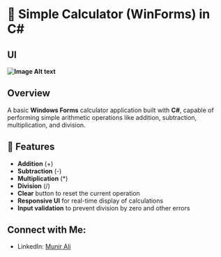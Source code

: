# 🧮 Simple Calculator (WinForms) in C#

## UI
**![Image Alt text](Images/ui1.jpg)**
## Overview
A basic **Windows Forms** calculator application built with **C#**, capable of performing simple arithmetic operations like addition, subtraction, multiplication, and division.

## 🚀 Features

- **Addition** (+)
- **Subtraction** (-)
- **Multiplication** (*)
- **Division** (/)
- **Clear** button to reset the current operation
- **Responsive UI** for real-time display of calculations
- **Input validation** to prevent division by zero and other errors

## Connect with Me:

- LinkedIn: [Munir Ali ](https://www.linkedin.com/in/munir-ali-7b9607234/)
